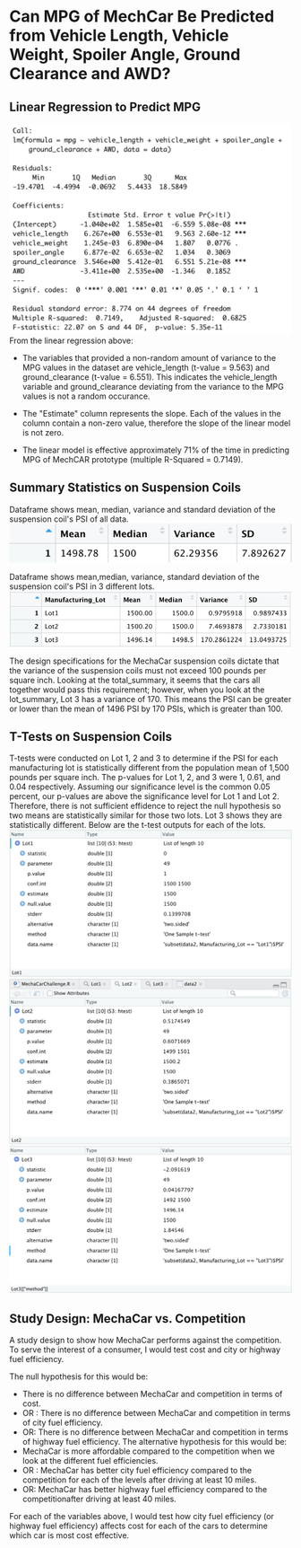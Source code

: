 # Can MPG of MechCar Be Predicted from Vehicle Length, Vehicle Weight, Spoiler Angle, Ground Clearance and AWD?

## Linear Regression to Predict MPG
![summary](https://github.com/pratishthasingh1/MechaCar_Statistical_Analysis/blob/main/LM.png?raw=true)
From the linear regression above: 
* The variables that provided a non-random amount of variance to the MPG values in the dataset are vehicle_length (t-value = 9.563) and ground_clearance (t-value = 6.551). This indicates the vehicle_length variable and ground_clearance deviating from the variance to the MPG values is not a random occurance.

* The "Estimate" column represents the slope. Each of the values in the column contain a non-zero value, therefore the slope of the linear model is not zero.

* The linear model is effective approximately 71% of the time in predicting MPG of MechCAR prototype (multiple R-Squared = 0.7149).

## Summary Statistics on Suspension Coils
Dataframe shows mean, median, variance and standard deviation of the suspension coil's PSI of all data. 
![total_summary](https://github.com/pratishthasingh1/MechaCar_Statistical_Analysis/blob/main/total_summary.png?raw=true)

Dataframe shows mean,median, variance, standard deviation of the suspension coil's PSI in 3 different lots.
![lot_summary](https://github.com/pratishthasingh1/MechaCar_Statistical_Analysis/blob/main/lot_summary.png?raw=true)

The design specifications for the MechaCar suspension coils dictate that the variance of the suspension coils must not exceed 100 pounds per square inch. Looking at the total_summary, it seems that the cars all together would pass this requirement; however, when you look at the lot_summary, Lot 3 has a variance of 170. This means the PSI can be greater or lower than the mean of 1496 PSI by 170 PSIs, which is greater than 100.

## T-Tests on Suspension Coils
T-tests were conducted on Lot 1, 2 and 3 to determine if the PSI for each manufacturing lot is statistically different from the population mean of 1,500 pounds per square inch. The p-values for Lot 1, 2, and 3 were 1, 0.61, and 0.04 respectively. Assuming our significance level is the common 0.05 percent, our p-values are above the significance level for Lot 1 and Lot 2. Therefore, there is not sufficient effidence to reject the null hypothesis so two means are statistically similar for those two lots. Lot 3 shows they are statistically different. Below are the t-test outputs for each of the lots. 
![Lot1](https://github.com/pratishthasingh1/MechaCar_Statistical_Analysis/blob/main/Lot1.png?raw=true)
![Lot2](https://github.com/pratishthasingh1/MechaCar_Statistical_Analysis/blob/main/Lot2.png?raw=true)
![Lot3](https://github.com/pratishthasingh1/MechaCar_Statistical_Analysis/blob/main/Lot3.png?raw=true)

## Study Design: MechaCar vs. Competition 
A study design to show how MechaCar performs against the competition. To serve the interest of a consumer, I would test cost and city or highway fuel efficiency. 

The null hypothesis for this would be: 
* There is no difference between MechaCar and competition in terms of cost. 
* OR : There is no difference between MechaCar and competition in terms of city fuel efficiency. 
* OR:  There is no difference between MechaCar and competition in terms of highway fuel efficiency. 
The alternative hypothesis for this would be: 
* MechaCar is more affordable compared to the competition when we look at the different fuel efficiencies.
* OR : MechaCar has better city fuel efficiency compared to the competition for each of the levels after driving at least 10 miles. 
* OR:  MechaCar has better highway fuel efficiency compared to the competitionafter driving at least 40 miles. 


For each of the variables above, I would test how city fuel efficiency (or highway fuel efficiency) affects cost for each of the cars to determine which car is most cost effective. 
